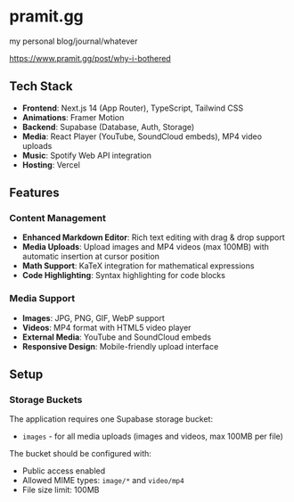 # pramit.gg

my personal blog/journal/whatever

https://www.pramit.gg/post/why-i-bothered

## Tech Stack

- **Frontend**: Next.js 14 (App Router), TypeScript, Tailwind CSS
- **Animations**: Framer Motion
- **Backend**: Supabase (Database, Auth, Storage)
- **Media**: React Player (YouTube, SoundCloud embeds), MP4 video uploads
- **Music**: Spotify Web API integration
- **Hosting**: Vercel

## Features

### Content Management
- **Enhanced Markdown Editor**: Rich text editing with drag & drop support
- **Media Uploads**: Upload images and MP4 videos (max 100MB) with automatic insertion at cursor position
- **Math Support**: KaTeX integration for mathematical expressions
- **Code Highlighting**: Syntax highlighting for code blocks

### Media Support
- **Images**: JPG, PNG, GIF, WebP support
- **Videos**: MP4 format with HTML5 video player
- **External Media**: YouTube and SoundCloud embeds
- **Responsive Design**: Mobile-friendly upload interface

## Setup

### Storage Buckets
The application requires one Supabase storage bucket:
- `images` - for all media uploads (images and videos, max 100MB per file)

The bucket should be configured with:
- Public access enabled
- Allowed MIME types: `image/*` and `video/mp4`
- File size limit: 100MB
